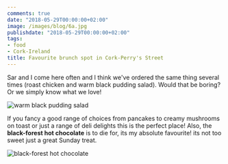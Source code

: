 ```yaml
---
comments: true
date: "2018-05-29T00:00:00+02:00"
image: /images/blog/6a.jpg
publishdate: "2018-05-29T00:00:00+02:00"
tags:
- food
- Cork-Ireland
title: Favourite brunch spot in Cork-Perry's Street
---
```

Sar and I come here often and I think we've ordered the same thing several times (roast chicken and warm black pudding salad). Would that be boring? Or we simply know what we love! 

![warm black pudding salad](/globefoodiebooktrotter/images/blog/6c.jpg "warm black pudding salad")

If you fancy a good range of choices from pancakes to creamy mushrooms on toast or just a range of deli delights this is the perfect place! Also, the **black-forest hot chocolate** is to die for, its my absolute favourite! its not too sweet just a great Sunday treat. 

![black-forest hot chocolate](/globefoodiebooktrotter/images/blog/6b.jpg "black-forest hot chocolate")